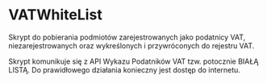 # VATWhiteList

Skrypt do pobierania podmiotów zarejestrowanych jako podatnicy VAT, niezarejestrowanych oraz wykreślonych i przywróconych do rejestru VAT.<br />

Skrypt komunikuje się z API Wykazu Podatników VAT tzw. potocznie BIAŁĄ LISTĄ. Do prawidłowego działania konieczny jest dostęp do internetu.
